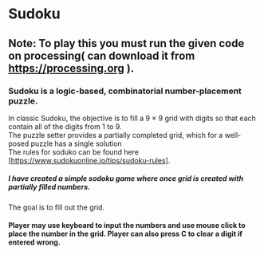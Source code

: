 # Sudoku

## Note: To play this you must run the given code on processing( can download it from https://processing.org ). 

### Sudoku is a logic-based, combinatorial number-placement puzzle. </br>
In classic Sudoku, the objective is to fill a 9 × 9 grid with digits so that each contain all of the digits from 1 to 9.</br>
The puzzle setter provides a partially completed grid, which for a well-posed puzzle has a single solution<br>
The rules for soduko can be found here [https://www.sudokuonline.io/tips/sudoku-rules].

##### I have created a simple sodoku game where once grid is created with partially filled numbers. </br>
The goal is to fill out the grid.

#### Player may use keyboard to input the numbers and use mouse click to place the number in the grid. Player can also press C to clear a digit if entered wrong.
